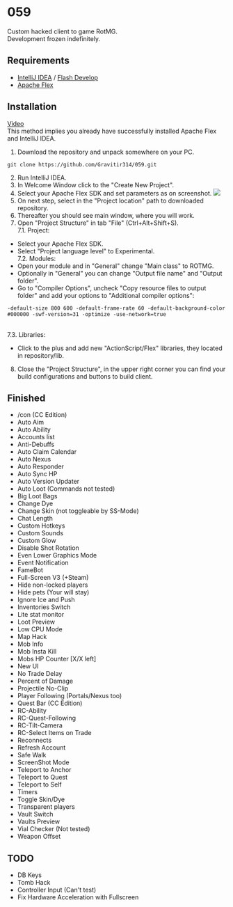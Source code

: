 # 059
Custom hacked client to game RotMG.
<br>Development frozen indefinitely.
## Requirements
- [IntelliJ IDEA](https://en.wikipedia.org/wiki/IntelliJ_IDEA) / [Flash Develop](https://en.wikipedia.org/wiki/FlashDevelop)
- [Apache Flex](https://en.wikipedia.org/wiki/Apache_Flex)
## Installation
[Video](https://www.youtube.com/watch?v=zBKwq1ayeHw)
<br>This method implies you already have successfully installed Apache Flex and IntelliJ IDEA.
<br>
1. Download the repository and unpack somewhere on your PC.
```
git clone https://github.com/Gravitir314/059.git
```
2. Run IntelliJ IDEA.
3. In Welcome Window click to the "Create New Project".
4. Select your Apache Flex SDK and set parameters as on screenshot.
![](https://i.imgur.com/wtqadjd.png)
5. On next step, select in the "Project location" path to downloaded repository.
6. Thereafter you should see main window, where you will work.
7. Open "Project Structure" in tab "File" (Ctrl+Alt+Shift+S).
<br>7.1. Project:
- Select your Apache Flex SDK.
- Select "Project language level" to Experimental.
<br>7.2. Modules:
- Open your module and in "General" change "Main class" to ROTMG.
- Optionally in "General" you can change "Output file name" and "Output folder".
- Go to "Compiler Options", uncheck "Copy resource files to output folder" and add your options to "Additional compiler options":
```
-default-size 800 600 -default-frame-rate 60 -default-background-color #000000 -swf-version=31 -optimize -use-network=true
```
<br>7.3. Libraries:
- Click to the plus and add new "ActionScript/Flex" libraries, they located in repository/lib.
8. Close the "Project Structure", in the upper right corner you can find your build configurations and buttons to build client.
## Finished
- /con (CC Edition)
- Auto Aim
- Auto Ability
- Accounts list
- Anti-Debuffs
- Auto Claim Calendar
- Auto Nexus
- Auto Responder
- Auto Sync HP
- Auto Version Updater
- Auto Loot (Commands not tested)
- Big Loot Bags
- Change Dye
- Change Skin (not toggleable by SS-Mode)
- Chat Length
- Custom Hotkeys
- Custom Sounds
- Custom Glow
- Disable Shot Rotation
- Even Lower Graphics Mode
- Event Notification
- FameBot
- Full-Screen V3 (+Steam)
- Hide non-locked players
- Hide pets (Your will stay)
- Ignore Ice and Push
- Inventories Switch
- Lite stat monitor
- Loot Preview
- Low CPU Mode
- Map Hack
- Mob Info
- Mob Insta Kill
- Mobs HP Counter [X/X left]
- New UI
- No Trade Delay
- Percent of Damage
- Projectile No-Clip
- Player Following (Portals/Nexus too)
- Quest Bar (CC Edition)
- RC-Ability
- RC-Quest-Following
- RC-Tilt-Camera
- RC-Select Items on Trade
- Reconnects
- Refresh Account
- Safe Walk
- ScreenShot Mode
- Teleport to Anchor
- Teleport to Quest
- Teleport to Self
- Timers
- Toggle Skin/Dye
- Transparent players
- Vault Switch
- Vaults Preview
- Vial Checker (Not tested)
- Weapon Offset
## TODO
- DB Keys
- Tomb Hack
- Controller Input (Can't test)
- Fix Hardware Acceleration with Fullscreen
